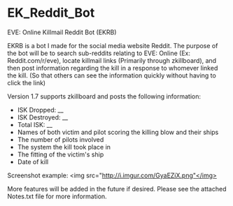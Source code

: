 EK_Reddit_Bot
=============

EVE: Online Killmail Reddit Bot (EKRB)

EKRB is a bot I made for the social media website Reddit. The purpose of the bot will be to search sub-reddits relating to EVE: Online (Ex: Reddit.com/r/eve), locate killmail links (Primarily through zkillboard), and then post information regarding the kill in a response to whomever linked the kill. (So that others can see the information quickly without having to click the link)

Version 1.7 supports zkillboard and posts the following information:
- ISK Dropped: __
- ISK Destroyed: __
- Total ISK: __
- Names of both victim and pilot scoring the killing blow and their ships
- The number of pilots involved
- The system the kill took place in
- The fitting of the victim's ship
- Date of kill

Screenshot example:
<img src="http://i.imgur.com/GyaEZiX.png"</img>

More features will be added in the future if desired.
Please see the attached Notes.txt file for more information.
